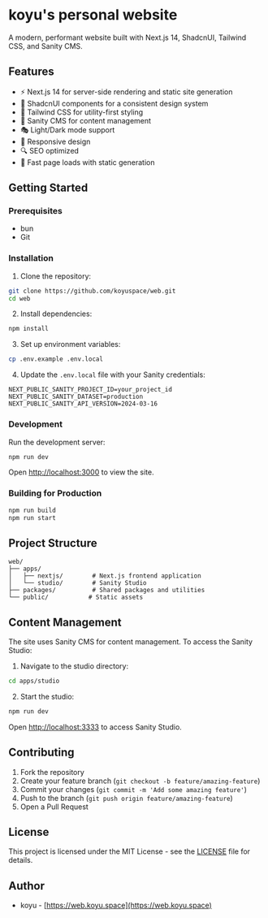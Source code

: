 # koyu's personal website

A modern, performant website built with Next.js 14, ShadcnUI, Tailwind CSS, and Sanity CMS.

## Features

- ⚡ Next.js 14 for server-side rendering and static site generation
- 🎨 ShadcnUI components for a consistent design system
- 🌊 Tailwind CSS for utility-first styling
- 📝 Sanity CMS for content management
- 🎭 Light/Dark mode support
- 📱 Responsive design
- 🔍 SEO optimized
- 🚀 Fast page loads with static generation

## Getting Started

### Prerequisites

- bun
- Git

### Installation

1. Clone the repository:
```bash
git clone https://github.com/koyuspace/web.git
cd web
```

2. Install dependencies:
```bash
npm install
```

3. Set up environment variables:
```bash
cp .env.example .env.local
```

4. Update the `.env.local` file with your Sanity credentials:
```env
NEXT_PUBLIC_SANITY_PROJECT_ID=your_project_id
NEXT_PUBLIC_SANITY_DATASET=production
NEXT_PUBLIC_SANITY_API_VERSION=2024-03-16
```

### Development

Run the development server:
```bash
npm run dev
```

Open [http://localhost:3000](http://localhost:3000) to view the site.

### Building for Production

```bash
npm run build
npm run start
```

## Project Structure

```
web/
├── apps/
│   ├── nextjs/        # Next.js frontend application
│   └── studio/        # Sanity Studio
├── packages/          # Shared packages and utilities
└── public/           # Static assets
```

## Content Management

The site uses Sanity CMS for content management. To access the Sanity Studio:

1. Navigate to the studio directory:
```bash
cd apps/studio
```

2. Start the studio:
```bash
npm run dev
```

Open [http://localhost:3333](http://localhost:3333) to access Sanity Studio.

## Contributing

1. Fork the repository
2. Create your feature branch (`git checkout -b feature/amazing-feature`)
3. Commit your changes (`git commit -m 'Add some amazing feature'`)
4. Push to the branch (`git push origin feature/amazing-feature`)
5. Open a Pull Request

## License

This project is licensed under the MIT License - see the [LICENSE](LICENSE) file for details.

## Author

- koyu - [https://web.koyu.space](https://web.koyu.space)
